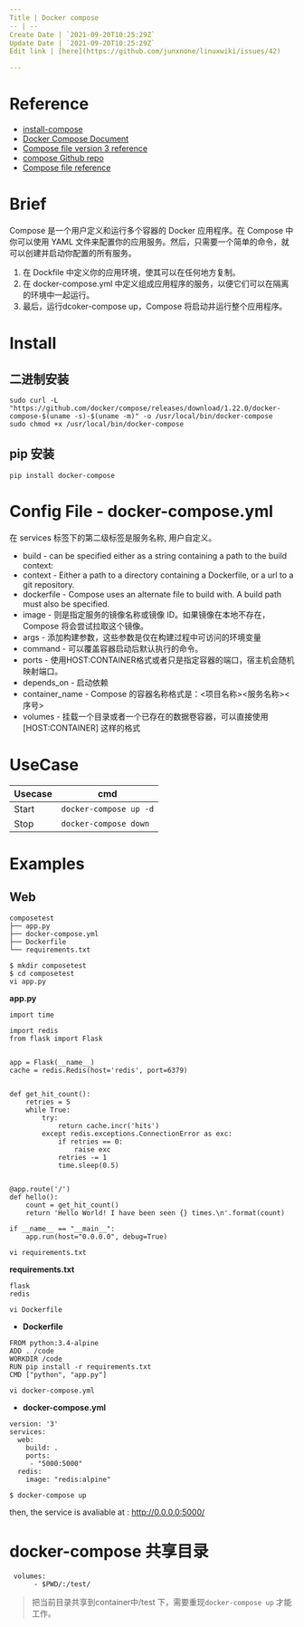 ```yaml
---
Title | Docker compose
-- | --
Create Date | `2021-09-20T10:25:29Z`
Update Date | `2021-09-20T10:25:29Z`
Edit link | [here](https://github.com/junxnone/linuxwiki/issues/42)

---
```

# Reference
- [install-compose](https://docs.docker.com/compose/install/#install-compose)
- [Docker Compose Document](https://docs.docker.com/compose/)
- [Compose file version 3 reference](https://docs.docker.com/compose/compose-file/#compose-and-docker-compatibility-matrix)
- [compose Github repo](https://github.com/docker/compose/)
- [Compose file  reference](https://docs.docker.com/compose/compose-file/)

# Brief


Compose 是一个用户定义和运行多个容器的 Docker 应用程序。在 Compose 中你可以使用 YAML 文件来配置你的应用服务。然后，只需要一个简单的命令，就可以创建并启动你配置的所有服务。

1. 在 Dockfile 中定义你的应用环境，使其可以在任何地方复制。
2. 在 docker-compose.yml 中定义组成应用程序的服务，以便它们可以在隔离的环境中一起运行。
3. 最后，运行dcoker-compose up，Compose 将启动并运行整个应用程序。

# Install 
## 二进制安装
```
sudo curl -L "https://github.com/docker/compose/releases/download/1.22.0/docker-compose-$(uname -s)-$(uname -m)" -o /usr/local/bin/docker-compose
sudo chmod +x /usr/local/bin/docker-compose
```
## pip 安装
```
pip install docker-compose
```
# Config File - docker-compose.yml
在 services 标签下的第二级标签是服务名称, 用户自定义。

- build - can be specified either as a string containing a path to the build context:
- context - Either a path to a directory containing a Dockerfile, or a url to a git repository.
- dockerfile - Compose uses an alternate file to build with. A build path must also be specified.
- image - 则是指定服务的镜像名称或镜像 ID。如果镜像在本地不存在，Compose 将会尝试拉取这个镜像。
- args - 添加构建参数，这些参数是仅在构建过程中可访问的环境变量
- command - 可以覆盖容器启动后默认执行的命令。
- ports - 使用HOST:CONTAINER格式或者只是指定容器的端口，宿主机会随机映射端口。
- depends_on - 启动依赖
- container_name -  Compose 的容器名称格式是：<项目名称><服务名称><序号>
- volumes - 挂载一个目录或者一个已存在的数据卷容器，可以直接使用 [HOST:CONTAINER] 这样的格式


# UseCase

Usecase | cmd
-- | --
Start | `docker-compose up -d`
Stop | `docker-compose down`

# Examples
## Web

```
composetest
├── app.py
├── docker-compose.yml
├── Dockerfile
└── requirements.txt
```

```
$ mkdir composetest
$ cd composetest
vi app.py
```
**app.py**
```
import time

import redis
from flask import Flask


app = Flask(__name__)
cache = redis.Redis(host='redis', port=6379)


def get_hit_count():
    retries = 5
    while True:
        try:
            return cache.incr('hits')
        except redis.exceptions.ConnectionError as exc:
            if retries == 0:
                raise exc
            retries -= 1
            time.sleep(0.5)


@app.route('/')
def hello():
    count = get_hit_count()
    return 'Hello World! I have been seen {} times.\n'.format(count)

if __name__ == "__main__":
    app.run(host="0.0.0.0", debug=True)
```
```
vi requirements.txt
```
**requirements.txt**
```
flask
redis
```
```
vi Dockerfile
```

- **Dockerfile**

```
FROM python:3.4-alpine
ADD . /code
WORKDIR /code
RUN pip install -r requirements.txt
CMD ["python", "app.py"]
```
```
vi docker-compose.yml
```

- **docker-compose.yml**

```
version: '3'
services:
  web:
    build: .
    ports:
     - "5000:5000"
  redis:
    image: "redis:alpine"
```
```
$ docker-compose up
```
then, the service is avaliable at : http://0.0.0.0:5000/

# docker-compose 共享目录

```
 volumes:
      - $PWD/:/test/
```
> 把当前目录共享到container中/test 下，需要重现`docker-compose up` 才能工作。

